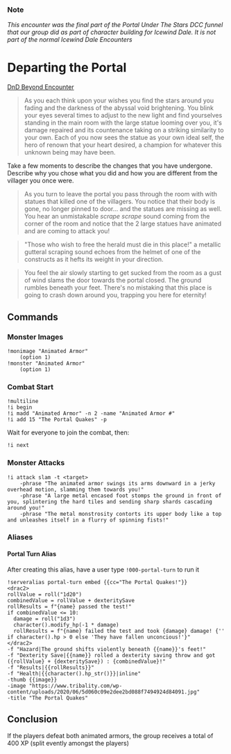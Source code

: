 ### Note
_This encounter was the final part of the Portal Under The Stars DCC funnel that our group did as part of character building for Icewind Dale. It is not part of the normal Icewind Dale Encounters_

# Departing the Portal
[DnD Beyond Encounter](https://www.dndbeyond.com/encounters/09240fa1-8e96-4b6e-94d4-95518aa5011e)


> As you each think upon your wishes you find the stars around you fading and the darkness of the abyssal void brightening. You blink your eyes several times to adjust to the new light and find yourselves standing in the main room with the large statue looming over you, it's damage repaired and its countenance taking on a striking similarity to your own. Each of you now sees the statue as your own ideal self, the hero of renown that your heart desired, a champion for whatever this unknown being may have been.

Take a few moments to describe the changes that you have undergone. Describe why you chose what you did and how you are different from the villager you once were.

> As you turn to leave the portal you pass through the room with with statues that killed one of the villagers. You notice that their body is gone, no longer pinned to door... and the statues are missing as well. You hear an unmistakable _scrape scrape_ sound coming from the corner of the room and notice that the 2 large statues have animated and are coming to attack you!

> "Those who wish to free the herald must die in this place!" a metallic gutteral scraping sound echoes from the helmet of one of the constructs as it hefts its weight in your direction.

> You feel the air slowly starting to get sucked from the room as a gust of wind slams the door towards the portal closed. The ground rumbles beneath your feet. There's no mistaking that this place is going to crash down around you, trapping you here for eternity!

## Commands

### Monster Images
```
!monimage "Animated Armor"
    (option 1)
!monster "Animated Armor"
    (option 1)
```

### Combat Start
```
!multiline
!i begin
!i madd "Animated Armor" -n 2 -name "Animated Armor #"
!i add 15 "The Portal Quakes" -p
```
Wait for everyone to join the combat, then:
```
!i next
```

### Monster Attacks

```
!i attack slam -t <target> 
    -phrase "The animated armor swings its arms downward in a jerky overhead motion, slamming them towards you!"
    -phrase "A large metal encased foot stomps the ground in front of you, splintering the hard tiles and sending sharp shards cascading around you!"
    -phrase "The metal monstrosity contorts its upper body like a top and unleashes itself in a flurry of spinning fists!"
```

### Aliases
#### Portal Turn Alias

After creating this alias, have a user type `!000-portal-turn` to run it
```
!serveralias portal-turn embed {{cc="The Portal Quakes!"}} 
<drac2>
rollValue = roll("1d20")
combinedValue = rollValue + dexteritySave
rollResults = f"{name} passed the test!"
if combinedValue <= 10:
  damage = roll("1d3")
  character().modify_hp(-1 * damage)
  rollResults = f"{name} failed the test and took {damage} damage! {'' if character().hp > 0 else 'They have fallen unconcious!'}"
</drac2>
-f "Hazard|The ground shifts violently beneath {{name}}'s feet!"
-f "Dexterity Save|{{name}} rolled a dexterity saving throw and got ({rollValue} + {dexteritySave}) : {combinedValue}!"
-f "Results|{{rollResults}}"
-f "Health|{{character().hp_str()}}|inline"
-thumb {{image}}
-image "https://www.tribality.com/wp-content/uploads/2020/06/5d060c09e2dee2bd088f7494924d84091.jpg"
-title "The Portal Quakes"
```

## Conclusion
If the players defeat both animated armors, the group receives a total of 400 XP (split evently amongst the players)